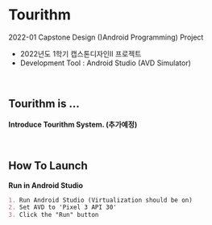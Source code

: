 # Tourithm
2022-01 Capstone Design ()Android Programming) Project
- 2022년도 1학기 캡스톤디자인II 프로젝트
- Development Tool : Android Studio (AVD Simulator)

<br/>

## Tourithm is ...
**Introduce Tourithm System. (추가예정)**

<br/>

## How To Launch
**Run in Android Studio**
```markdown
1. Run Android Studio (Virtualization should be on)
2. Set AVD to 'Pixel 3 API 30'
3. Click the "Run" button
```
